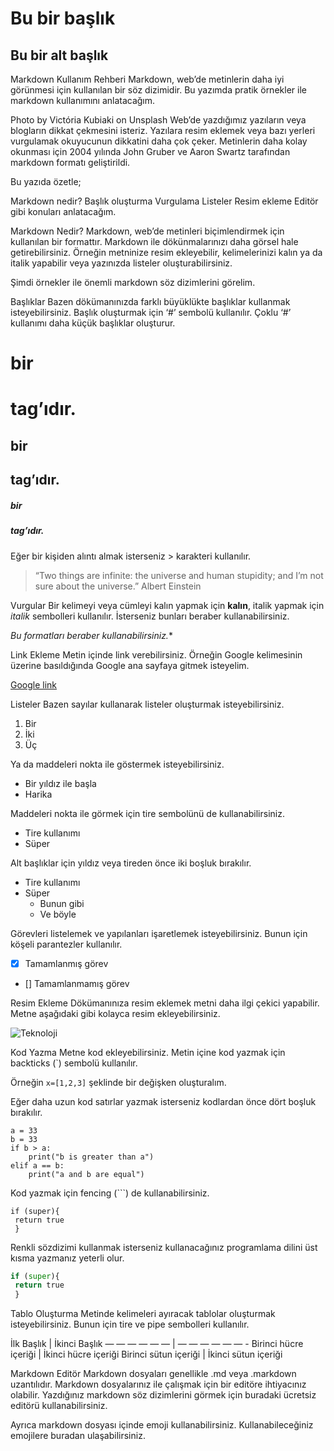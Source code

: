 # Bu bir başlık
## Bu bir alt başlık


Markdown Kullanım Rehberi
Markdown, web’de metinlerin daha iyi görünmesi için kullanılan bir söz dizimidir. Bu yazımda pratik örnekler ile markdown kullanımını anlatacağım.


Photo by Victória Kubiaki on Unsplash
Web’de yazdığımız yazıların veya blogların dikkat çekmesini isteriz. Yazılara resim eklemek veya bazı yerleri vurgulamak okuyucunun dikkatini daha çok çeker. Metinlerin daha kolay okunması için 2004 yılında John Gruber ve Aaron Swartz tarafından markdown formatı geliştirildi.

Bu yazıda özetle;

Markdown nedir?
Başlık oluşturma
Vurgulama
Listeler
Resim ekleme
Editör
gibi konuları anlatacağım.

Markdown Nedir?
Markdown, web’de metinleri biçimlendirmek için kullanılan bir formattır. Markdown ile dökünmalarınızı daha görsel hale getirebilirsiniz. Örneğin metninize resim ekleyebilir, kelimelerinizi kalın ya da italik yapabilir veya yazınızda listeler oluşturabilirsiniz.

Şimdi örnekler ile önemli markdown söz dizimlerini görelim.

Başlıklar
Bazen dökümanınızda farklı büyüklükte başlıklar kullanmak isteyebilirsiniz. Başlık oluşturmak için ‘#’ sembolü kullanılır. Çoklu ‘#’ kullanımı daha küçük başlıklar oluşturur.

# bir <h1> tag’ıdır.
## bir <h2> tag’ıdır.
##### bir <h5> tag’ıdır.

Eğer bir kişiden alıntı almak isterseniz > karakteri kullanılır.

> “Two things are infinite: the universe and human stupidity; and I’m not sure about the universe.” Albert Einstein

Vurgular
Bir kelimeyi veya cümleyi kalın yapmak için **kalın**, italik yapmak için *italik* sembolleri kullanılır. İsterseniz bunları beraber kullanabilirsiniz.

*Bu formatları *beraber* kullanabilirsiniz.**

Link Ekleme
Metin içinde link verebilirsiniz. Örneğin Google kelimesinin üzerine basıldığında Google ana sayfaya gitmek isteyelim.

[Google link](http://google.com)

Listeler
Bazen sayılar kullanarak listeler oluşturmak isteyebilirsiniz.

1. Bir
2. İki
3. Üç

Ya da maddeleri nokta ile göstermek isteyebilirsiniz.

* Bir yıldız ile başla
* Harika

Maddeleri nokta ile görmek için tire sembolünü de kullanabilirsiniz.

- Tire kullanımı
- Süper

Alt başlıklar için yıldız veya tireden önce iki boşluk bırakılır.

- Tire kullanımı
- Süper
  - Bunun gibi
  - Ve böyle

Görevleri listelemek ve yapılanları işaretlemek isteyebilirsiniz. Bunun için köşeli parantezler kullanılır.

- [x] Tamamlanmış görev
- [] Tamamlanmamış görev

Resim Ekleme
Dökümanınıza resim eklemek metni daha ilgi çekici yapabilir. Metne aşağıdaki gibi kolayca resim ekleyebilirsiniz.

![Teknoloji](https://images.unsplash.com/photo-1575755049931-8338ad979f7c?ixid=MXwxMjA3fDB8MHxwaG90by1wYWdlfHx8fGVufDB8fHw%3D&ixlib=rb-1.2.1&auto=format&fit=crop&w=667&q=80)

Kod Yazma
Metne kod ekleyebilirsiniz. Metin içine kod yazmak için backticks (`) sembolü kullanılır.

Örneğin `x=[1,2,3]` şeklinde bir değişken oluşturalım.

Eğer daha uzun kod satırlar yazmak isterseniz kodlardan önce dört boşluk bırakılır.

    a = 33
    b = 33
    if b > a:
        print("b is greater than a")
    elif a == b:
        print("a and b are equal")

Kod yazmak için fencing (```) de kullanabilirsiniz.

```
if (super){
 return true
 }
```

Renkli sözdizimi kullanmak isterseniz kullanacağınız programlama dilini üst kısma yazmanız yeterli olur.

``` python
if (super){
 return true
 }
```

Tablo Oluşturma
Metinde kelimeleri ayıracak tablolar oluşturmak isteyebilirsiniz. Bunun için tire ve pipe sembolleri kullanılır.

İlk Başlık | İkinci Başlık
 — — — — — — | — — — — — — -
Birinci hücre içeriği | İkinci hücre içeriği
Birinci sütun içeriği | İkinci sütun içeriği

Markdown Editör
Markdown dosyaları genellikle .md veya .markdown uzantılıdır. Markdown dosyalarınız ile çalışmak için bir editöre ihtiyacınız olabilir. Yazdığınız markdown söz dizimlerini görmek için buradaki ücretsiz editörü kullanabilirsiniz.

Ayrıca markdown dosyası içinde emoji kullanabilirsiniz. Kullanabileceğiniz emojilere buradan ulaşabilirsiniz.
